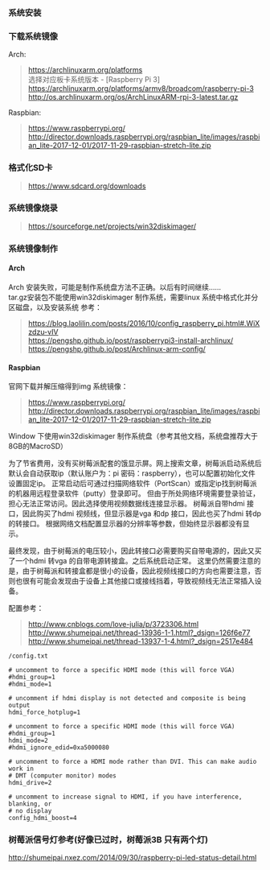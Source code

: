 ### 系统安装  

### 下载系统镜像  
Arch:  
> https://archlinuxarm.org/platforms  
选择对应板卡系统版本 - [Raspberry Pi 3]  
> https://archlinuxarm.org/platforms/armv8/broadcom/raspberry-pi-3  
> http://os.archlinuxarm.org/os/ArchLinuxARM-rpi-3-latest.tar.gz  
  
Raspbian:  
> https://www.raspberrypi.org/
> http://director.downloads.raspberrypi.org/raspbian_lite/images/raspbian_lite-2017-12-01/2017-11-29-raspbian-stretch-lite.zip

### 格式化SD卡  
> https://www.sdcard.org/downloads  

### 系统镜像烧录  
> https://sourceforge.net/projects/win32diskimager/  

### 系统镜像制作  

#### Arch  
Arch 安装失败，可能是制作系统盘方法不正确。以后有时间继续……  
tar.gz安装包不能使用win32diskimager 制作系统，需要linux 系统中格式化并分区磁盘，以及安装系统
参考：  
> https://blog.laolilin.com/posts/2016/10/config_raspberry_pi.html#.WiXzdzu-vIV  
> https://pengshp.github.io/post/raspberrypi3-install-archlinux/  
> https://pengshp.github.io/post/Archlinux-arm-config/  

#### Raspbian  

官网下载并解压缩得到img 系统镜像：  
> https://www.raspberrypi.org/  
> http://director.downloads.raspberrypi.org/raspbian_lite/images/raspbian_lite-2017-12-01/2017-11-29-raspbian-stretch-lite.zip  

Window 下使用win32diskimager 制作系统盘（参考其他文档，系统盘推荐大于8GB的MacroSD）

为了节省费用，没有买树莓派配套的饿显示屏。网上搜索文章，树莓派启动系统后默认会自动获取ip（默认账户为：pi 密码：raspberry），也可以配置初始化文件设置固定ip。
正常启动后可通过扫描网络软件（PortScan）或指定ip找到树莓派的机器用远程登录软件（putty）登录即可。
但由于所处网络环境需要登录验证，担心无法正常访问。因此选择使用视频数据线连接显示器。
树莓派自带hdmi 接口，因此购买了hdmi 视频线，但显示器是vga 和dp 接口，因此也买了hdmi 转dp 的转接口。
根据网络文档配置显示器的分辨率等参数，但始终显示器都没有显示。

最终发现，由于树莓派的电压较小，因此转接口必需要购买自带电源的，因此又买了一个hdmi 转vga 的自带电源转接盒。之后系统启动正常。
这里仍然需要注意的是，由于树莓派和转接盒都是很小的设备，因此视频线接口的方向也需要注意，否则也很有可能会发现由于设备上其他接口或接线挡着，导致视频线无法正常插入设备。  
  
配置参考：  
> http://www.cnblogs.com/love-julia/p/3723306.html  
> http://www.shumeipai.net/thread-13936-1-1.html?_dsign=126f6e77  
> http://www.shumeipai.net/thread-13937-1-4.html?_dsign=2517e484  

```
/config.txt  

# uncomment to force a specific HDMI mode (this will force VGA)
#hdmi_group=1
#hdmi_mode=1
```

```
# uncomment if hdmi display is not detected and composite is being output
hdmi_force_hotplug=1

# uncomment to force a specific HDMI mode (this will force VGA)
#hdmi_group=1
hdmi_mode=2
#hdmi_ignore_edid=0xa5000080

# uncomment to force a HDMI mode rather than DVI. This can make audio work in
# DMT (computer monitor) modes
hdmi_drive=2

# uncomment to increase signal to HDMI, if you have interference, blanking, or
# no display
config_hdmi_boost=4
```

### 树莓派信号灯参考(好像已过时，树莓派3B 只有两个灯)  

http://shumeipai.nxez.com/2014/09/30/raspberry-pi-led-status-detail.html  

